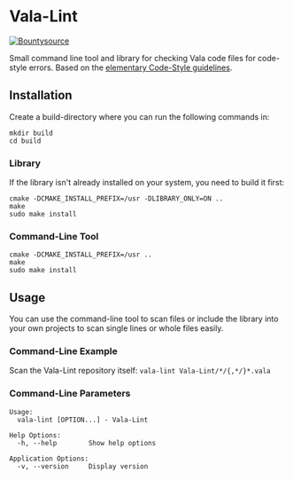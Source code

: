 # Vala-Lint

[![Bountysource](https://www.bountysource.com/badge/tracker?tracker_id=45980444)](https://www.bountysource.com/trackers/45980444-elementary-Vala-lint)

Small command line tool and library for checking Vala code files for code-style errors.
Based on the [elementary Code-Style guidelines](https://elementary.io/en/docs/code/reference#code-style).

## Installation
Create a build-directory where you can run the following commands in:
```
mkdir build
cd build
```

### Library
If the library isn't already installed on your system, you need to build it first:
```
cmake -DCMAKE_INSTALL_PREFIX=/usr -DLIBRARY_ONLY=ON ..
make
sudo make install
```

### Command-Line Tool
```
cmake -DCMAKE_INSTALL_PREFIX=/usr ..
make
sudo make install
```

## Usage
You can use the command-line tool to scan files or include the library into your own projects to scan single lines
or whole files easily.

### Command-Line Example
Scan the Vala-Lint repository itself: `vala-lint Vala-Lint/*/{,*/}*.vala`

### Command-Line Parameters
```
Usage:
  vala-lint [OPTION...] - Vala-Lint

Help Options:
  -h, --help        Show help options

Application Options:
  -v, --version     Display version
```
